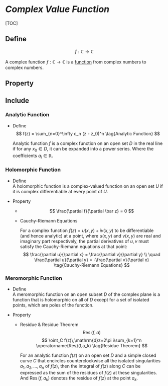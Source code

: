 # $Complex\ Value\ Function$

[TOC]

## Define

$$
f: \mathbb C \to \mathbb C
$$

A complex function $f: \mathbb C \to \mathbb C$ is a [function](./Function.md) from complex numbers to complex numbers.

## Property

## Include

### Analytic Function

- Define  
  $$
  f(z) = \sum_{n=0}^\infty c_n (z - z_0)^n  \tag{Analytic Function}
  $$

  Analytic function $f$ is a complex function on an open set $D$ in the real line if for any $x_0 \in D$, it can be expanded into a power series. Where the coefficients $a_i \in \mathbb R$.

### Holomorphic Function

- Define  
  A holomorphic function is a complex-valued function on an open set $U$ if it is complex differentiable at every point of $U$.

- Property
  - $$
    \frac{\partial f}{\partial \bar z} = 0
    $$
  * Cauchy-Riemann Equations
    
    For a complex function $f(z) = u(x,y) + i v(x,y)$ to be differentiable (and hence analytic) at a point, where $u(x,y)$ and $v(x,y)$ are real and imaginary part respectively, the partial derivatives of $u, v$ must satisfy the Cauchy-Riemann equations at that point:
    $$
    \frac{\partial u}{\partial x} = \frac{\partial v}{\partial y}  \\ \quad \frac{\partial u}{\partial y} = -\frac{\partial v}{\partial x} \tag{Cauchy-Riemann Equations}
    $$

### Meromorphic Function

- Define  
  A meromorphic function on an open subset $D$ of the complex plane is a function that is holomorphic on all of $D$ except for a set of isolated points, which are poles of the function.

- Property 
  * Residue & Residue Theorem
    $$
    \operatorname{Res}(f,a)  \tag{Residue}
    $$
    $$
    \oint_C f(z)\,\mathrm{d}z=2\pi i\sum_{k=1}^n \operatorname{Res}(f,a_k)  \tag{Residue Theorem}
    $$
    
    For an analytic function $f(z)$ on an open set $D$ and a simple closed curve $C$ that encircles counterclockwise all the isolated singularities $a_1,a_2,\ldots,a_n$ of $f(z)$, then the integral of $f(z)$ along $C$ can be expressed as the sum of the residues of $f(z)$ at these singularities. And $\operatorname{Res}(f,a_k)$ denotes the residue of $f(z)$ at the point $a_k$.

